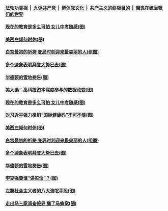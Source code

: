 

####  [法轮功真相](../../../../basic/blob/master/README.md?t=12022231) &nbsp;|&nbsp; [九评共产党](../../../../9ping.md/blob/master/README.md?t=12022231) &nbsp;|&nbsp; [解体党文化](../../../../jtdwh.md/blob/master/README.md?t=12022231)  &nbsp;|&nbsp; [共产主义的终极目的](../../../../gczydzjmd.md/blob/master/README.md?t=12022231) &nbsp;|&nbsp; [魔鬼在统治我们的世界](../../../../mgztzwmdsj.md/blob/master/README.md?t=12022231) 

#### [现在的教育是多么可怕 女儿中考随感(图)](../pages/p4/954405.md?t=12022231) 


#### [美西左倾何时休(图)](../pages/p4/954395.md?t=12022231) 

#### [白宫最初的祈祷 变局时刻迎来最美丽的人(组图)](../pages/p4/953808.md?t=12022231) 

#### [多个迹象表明拜登大势已去(图)](../pages/p4/954286.md?t=12022231) 

#### [华盛顿的雪地祷告(图)](../pages/p4/954285.md?t=12022231) 




#### [美大选：高科技资本深度参与的数据政变(图)](../pages/p4/954406.md?t=12022231) 

#### [现在的教育是多么可怕 女儿中考随感(图)](../pages/p4/954405.md?t=12022231) 


#### [对习近平强力推销“国际健康码”不可不慎(图)](../pages/p4/954397.md?t=12022231) 

#### [美西左倾何时休(图)](../pages/p4/954395.md?t=12022231) 

#### [白宫最初的祈祷 变局时刻迎来最美丽的人(组图)](../pages/p4/953808.md?t=12022231) 




#### [多个迹象表明拜登大势已去(图)](../pages/p4/954286.md?t=12022231) 

#### [华盛顿的雪地祷告(图)](../pages/p4/954285.md?t=12022231) 

#### [李克强要谁“讲实话”？(图)](../pages/p4/954278.md?t=12022231) 

#### [左翼社会主义者的八大流氓手段(图)](../pages/p4/954277.md?t=12022231) 

#### [走出马三家调查报导 捅了马蜂窝(图)](../pages/p4/954269.md?t=12022231) 




